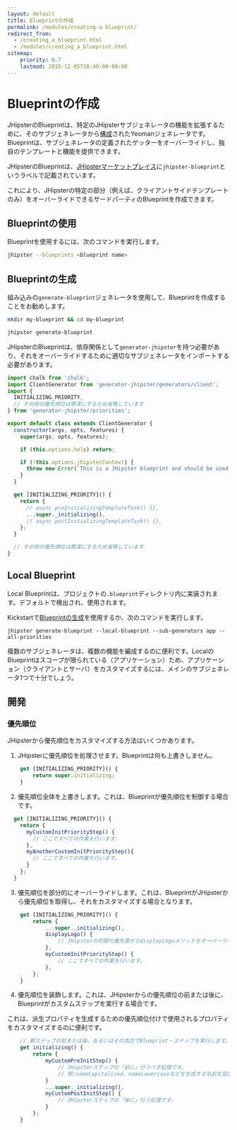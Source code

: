 ```yaml
---
layout: default
title: Blueprintの作成
permalink: /modules/creating-a-blueprint/
redirect_from:
  - /creating_a_blueprint.html
  - /modules/creating_a_blueprint.html
sitemap:
    priority: 0.7
    lastmod: 2015-12-05T18:40:00-00:00
---
```


# <i class="fa fa-cube"></i> Blueprintの作成

JHipsterのBlueprintは、特定のJHipsterサブジェネレータの機能を拡張するために、そのサブジェネレータから[構成](http://yeoman.io/authoring/composability.html)されたYeomanジェネレータです。Blueprintは、サブジェネレータの定義されたゲッターをオーバーライドし、独自のテンプレートと機能を提供できます。

JHipsterのBlueprintは、[JHipsterマーケットプレイス](/modules/marketplace/)に`jhipster-blueprint`というラベルで記載されています。

これにより、JHipsterの特定の部分（例えば、クライアントサイドテンプレートのみ）をオーバーライドできるサードパーティのBlueprintを作成できます。

## Blueprintの使用

Blueprintを使用するには、次のコマンドを実行します。

```bash
jhipster --blueprints <blueprint name>
```

## Blueprintの生成

組み込みの`generate-blueprint`ジェネレータを使用して、Blueprintを作成することをお勧めします。

```bash
mkdir my-blueprint && cd my-blueprint

jhipster generate-blueprint
```
JHipsterのBlueprintは、依存関係として`generator-jhipster`を持つ必要があり、それをオーバーライドするために適切なサブジェネレータをインポートする必要があります。

```javascript
import chalk from 'chalk';
import ClientGenerator from 'generator-jhipster/generators/client';
import {
  INITIALIZING_PRIORITY,
  // その他の優先順位は簡潔にするため省略しています
} from 'generator-jhipster/priorities';

export default class extends ClientGenerator {
  constructor(args, opts, features) {
    super(args, opts, features);

    if (this.options.help) return;

    if (!this.options.jhipsterContext) {
      throw new Error(`This is a JHipster blueprint and should be used only like ${chalk.yellow('jhipster --blueprints myBlueprint')}`);
    }
  }

  get [INITIALIZING_PRIORITY]() {
    return {
      // async preInitializingTemplateTask() {},
      ...super._initializing(),
      // async postInitializingTemplateTask() {},
    };
  }

  // その他の優先順位は簡潔にするため省略しています
}
```

## Local Blueprint

Local Blueprintは、プロジェクトの`.blueprint`ディレクトリ内に実装されます。デフォルトで検出され、使用されます。

Kickstartで[Blueprintの生成](#generating-the-blueprint)を使用するか、次のコマンドを実行します。

```
jhipster generate-blueprint --local-blueprint --sub-generators app --all-priorities
```

複数のサブジェネレータは、複数の機能を編成するのに便利です。LocalのBlueprintはスコープが限られている（アプリケーション）ため、アプリケーション（クライアントとサーバ）をカスタマイズするには、メインのサブジェネレータ1つで十分でしょう。

## 開発

### 優先順位

JHipsterから優先順位をカスタマイズする方法はいくつかあります。

1) JHipsterに優先順位を処理させます。Blueprintは何も上書きしません。

```javascript
    get [INITIALIZING_PRIORITY]() {
        return super.initializing;
    }
```

2) 優先順位全体を上書きします。これは、Blueprintが優先順位を制御する場合です。

```javascript
  get [INITIALIZING_PRIORITY]() {
    return {
      myCustomInitPriorityStep() {
        // ここですべての作業を行います。
      },
      myAnotherCustomInitPriorityStep(){
        // ここですべての作業を行います。
      }
    };
  }
```

3) 優先順位を部分的にオーバーライドします。これは、BlueprintがJHipsterから優先順位を取得し、それをカスタマイズする場合となります。

```javascript
    get [INITIALIZING_PRIORITY]() {
        return {
            ...super._initializing(),
            displayLogo() {
                // JHipsterの初期化優先度からdisplayLogoメソッドをオーバーライドします。
            },
            myCustomInitPriorityStep() {
                // ここですべての作業を行います。
            },
        };
    }
```

4) 優先順位を装飾します。これは、JHipsterからの優先順位の前または後に、Blueprintがカスタムステップを実行する場合です。

これは、派生プロパティを生成するための優先順位付けで使用されるプロパティをカスタマイズするのに便利です。

```javascript
    // 親ステップの前または後、あるいはその両方でBlueprint・ステップを実行します。
    get initializing() {
        return {
            myCustomPreInitStep() {
                // JHipsterステップの「前に」行うべき処理です。
                // 例:nameCapitalized、nameLowercaseなどを生成する名前を設定します。
            }
            ...super._initializing(),
            myCustomPostInitStep() {
                // JHipsterステップの「後に」行う処理です。
            }
        };
    }
```
